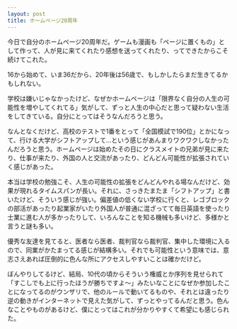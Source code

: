 ```yaml
---
layout: post
title: ホームページ20周年
---
```


今日で自分のホームページ20周年だ。ゲームも漫画も「ページに置くもの」として作って、人が見に来てくれたり感想を送ってくれたり、ってできたからこそ続けてこれた。

16から始めて、いま36だから、20年後は56歳で、もしかしたらまだ生きてるかもしれない。

学校は嫌いじゃなかったけど、なぜかホームページは「限界なく自分の人生の可能性を増やしてくれてる」気がして、ずっと人生の中心だと思って疑わない生活をしてきている。自分にとってはそうなんだろうと思う。

なんとなくだけど、高校のテストで1番をとって「全国模試で190位」とかになって、行ける大学がシフトアップして…という感じがあんまりワクワクしなかったんだろうと思う。ホームページは始めたその日にクラスメイトの兄弟が見に来たり、仕事が来たり、外国の人と交流があったり、どんどん可能性が拡張されていく感じがあった。

本当は学校の勉強こそ、人生の可能性の拡張をどんどんやれる場なんだけど、効果が現れるタイムスパンが長い。それに、さっきたまたま「シフトアップ」と書いたけど、そういう感じが強い。偏差値の低くない学校に行くと、レゴブロックの部活があったり起業家がいたり外国人が普通に混ざってて毎日英語を使ったり士業に進む人が多かったりして、いろんなことを知る機械も多いけど、多様かと言うと謎も多い。

優秀な友達を見てると、医者なら医者、裁判官なら裁判官、集中した環境に入るので、同業がかたまってる感じが結構多い。それでも可能性という意味では、意志さえあれば圧倒的に色んな所にアクセスしやすいことは確かだけど。

ぼんやりしてるけど、結局、10代の頃からそういう権威とか序列を見せられて「すこしでも上に行ったほうが勝ちですよ〜」みたいなことになぜか参加したことになってるのがウンザリで、他のルールで動いてるものや、それとは違ったり逆の動きがインターネットで見えた気がして、ずっとやってるんだと思う。色んなことやものがあるけど、僕にとってはこれが分かりやすくて希望にも感じられた。

